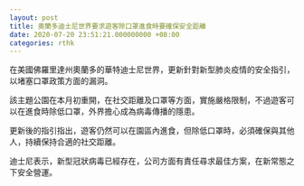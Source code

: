 ```yaml
---
layout: post
title: 奧蘭多迪士尼世界要求遊客除口罩進食時要確保安全距離
date: 2020-07-20 23:51:21.000000000 +08:00
categories: rthk
---
```


在美國佛羅里達州奧蘭多的華特迪士尼世界，更新針對新型肺炎疫情的安全指引，以堵塞口罩政策方面的漏洞。

該主題公園在本月初重開，在社交距離及口罩等方面，實施嚴格限制，不過遊客可以在進食時除低口罩，外界擔心成為病毒傳播的隱患。

更新後的指引指出，遊客仍然可以在園區內進食，但除低口罩時，必須確保與其他人，持續保持合適的社交距離。

迪士尼表示，新型冠狀病毒已經存在，公司方面有責任尋求最佳方案，在新常態之下安全營運。
